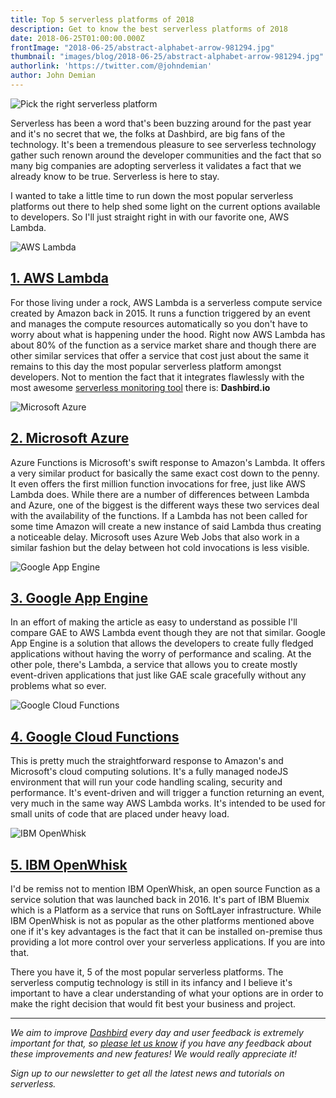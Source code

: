 ```yaml
---
title: Top 5 serverless platforms of 2018
description: Get to know the best serverless platforms of 2018
date: 2018-06-25T01:00:00.000Z
frontImage: "2018-06-25/abstract-alphabet-arrow-981294.jpg"
thumbnail: "images/blog/2018-06-25/abstract-alphabet-arrow-981294.jpg"
authorlink: 'https://twitter.com/@johndemian'
author: John Demian
---
```


<!-- add this above the ---
# canonical: https://addcanonicalurlhere
-->

![Pick the right serverless platform](/images/blog/2018-06-25/abstract-alphabet-arrow-981294.jpg)

Serverless has been a word that's been buzzing around for the past year and it's no secret that we, the folks at Dashbird, are big fans of the technology. It's been a tremendous pleasure to see serverless technology gather such renown around the developer communities and the fact that so many big companies are adopting serverless it validates a fact that we already know to be true. Serverless is here to stay.

I wanted to take a little time to run down the most popular serverless platforms out there to help shed some light on the current options available to developers. So I'll just straight right in with our favorite one, AWS Lambda.


![AWS Lambda](/images/blog/2018-06-25/aws-lambda.jpg)

<h2><a href="https://aws.amazon.com/lambda/">1. AWS Lambda</a></h2>

For those living under a rock, AWS Lambda is a serverless compute service created by Amazon back in 2015. It runs a function triggered by an event and manages the compute resources automatically so you don't have to worry about what is happening under the hood. Right now AWS Lambda has about 80% of the function as a service market share and though there are other similar services that offer a service that cost just about the same it remains to this day the most popular serverless platform amongst developers. Not to mention the fact that it integrates flawlessly with the most awesome <a href="https://dashbird.io/blog/serverless-monitoring-tools-2018/">serverless monitoring tool</a> there is: <strong>Dashbird.io</strong>


![Microsoft Azure](/images/blog/2018-06-25/azure_functions_featured_image.png)

<h2><a href="https://azure.microsoft.com/en-us/">2. Microsoft Azure</a></h2>

Azure Functions is Microsoft's swift response to Amazon's Lambda. It offers a very similar product for basically the same exact cost down to the penny. It even offers the first million function invocations for free, just like AWS Lambda does. While there are a number of differences between Lambda and Azure, one of the biggest is the different ways these two services deal with the availability of the functions. If a Lambda has not been called for some time Amazon will create a new instance of said Lambda thus creating a noticeable delay. Microsoft uses Azure Web Jobs that also work in a similar fashion but the delay between hot cold invocations is less visible.

![Google App Engine](/images/blog/2018-06-25/GAE.png)

<h2><a href="https://cloud.google.com/appengine/">3. Google App Engine</a></h2>

In an effort of making the article as easy to understand as possible I'll compare GAE to AWS Lambda event though they are not that similar. Google App Engine is a solution that allows the developers to create fully fledged applications without having the worry of performance and scaling. At the other pole, there's Lambda, a service that allows you to create mostly event-driven applications that just like GAE scale gracefully without any problems what so ever.

![Google Cloud Functions](/images/blog/2018-06-25/google-cloud.jpg)

<h2><a href="https://cloud.google.com/functions/">4. Google Cloud Functions</a></h2>

This is pretty much the straightforward response to Amazon's and Microsoft's cloud computing solutions. It's a fully managed nodeJS environment that will run your code handling scaling, security and performance. It's event-driven and will trigger a function returning an event, very much in the same way AWS Lambda works. It's intended to be used for small units of code that are placed under heavy load.

![IBM OpenWhisk](/images/blog/2018-06-25/ibm2-1100x360.jpg)

<h2><a href="https://console.bluemix.net/openwhisk/">5. IBM OpenWhisk</a></h2>

I'd be remiss not to mention IBM OpenWhisk, an open source Function as a service solution that was launched back in 2016. It's part of IBM Bluemix which is a Platform as a service that runs on SoftLayer infrastructure. While IBM OpenWhisk is not as popular as the other platforms mentioned above one if it's key advantages is the fact that it can be installed on-premise thus providing a lot more control over your serverless applications. If you are into that.

There you have it, 5 of the most popular serverless platforms. The serverless computig technology is still in its infancy and I believe it's important to have a clear understanding of what your options are in order to make the right decision that would fit best your business and project.
___

_We aim to improve [Dashbird](https://dashbird.io/) every day and user feedback is extremely important for that, so [please let us know](mailto:support@dashbird.io) if you have any feedback about these improvements and new features! We would really appreciate it!_

_Sign up to our newsletter to get all the latest news and tutorials on serverless._